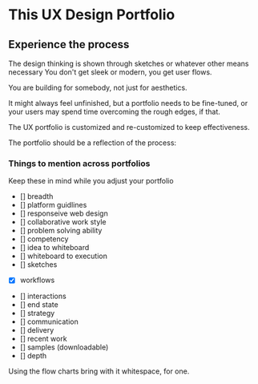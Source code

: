 # This UX Design Portfolio

## Experience the process
The design thinking is shown through sketches or whatever other means necessary You don't get sleek or modern, you get user flows.

You are building for somebody, not just for aesthetics.

It might always feel unfinished, but a portfolio needs to be fine-tuned, or your users may spend time overcoming the rough edges, if that.

The UX portfolio is customized and re-customized to keep effectiveness.

The portfolio should be a reflection of the process:

### Things to mention across portfolios
Keep these in mind while you adjust your portfolio
- [] breadth
- [] platform guidlines
- [] responseive web design
- [] collaborative work style
- [] problem solving ability
- [] competency
- [] idea to whiteboard
- [] whiteboard to execution
- [] sketches
- [x] workflows
- [] interactions
- [] end state
- [] strategy
- [] communication
- [] delivery
- [] recent work
- [] samples (downloadable)
- [] depth

Using the flow charts bring with it whitespace, for one.
